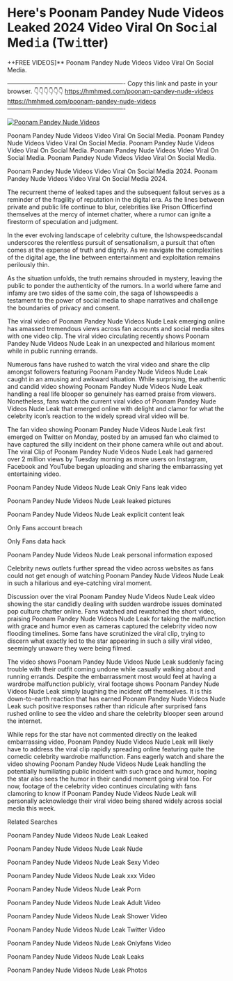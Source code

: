 # Here's Poonam Pandey Nude Videos Leaked 2024 Video Viral On Soc𝚒al Med𝚒a (Tw𝚒tter)

++FREE VIDEOS]** Poonam Pandey Nude Videos Video Viral On Social Media.

———————————————————-
Copy this link and paste in your browser.
👇👇👇👇👇👇
https://hmhmed.com/poonam-pandey-nude-videos
https://hmhmed.com/poonam-pandey-nude-videos
———————————————————-

[![Poonam Pandey Nude Videos](https://i.imgur.com/dJHk4Zq.gif)](https://hmhmed.com/poonam-pandey-nude-videos)

Poonam Pandey Nude Videos Video Viral On Social Media. Poonam Pandey Nude Videos Video Viral On Social Media. Poonam Pandey Nude Videos Video Viral On Social Media. Poonam Pandey Nude Videos Video Viral On Social Media. Poonam Pandey Nude Videos Video Viral On Social Media.

Poonam Pandey Nude Videos Video Viral On Social Media 2024. Poonam Pandey Nude Videos Video Viral On Social Media 2024.

The recurrent theme of leaked tapes and the subsequent fallout serves as a reminder of the fragility of reputation in the digital era. As the lines between private and public life continue to blur, celebrities like Prison Officerfind themselves at the mercy of internet chatter, where a rumor can ignite a firestorm of speculation and judgment.

In the ever evolving landscape of celebrity culture, the Ishowspeedscandal underscores the relentless pursuit of sensationalism, a pursuit that often comes at the expense of truth and dignity. As we navigate the complexities of the digital age, the line between entertainment and exploitation remains perilously thin.

As the situation unfolds, the truth remains shrouded in mystery, leaving the public to ponder the authenticity of the rumors. In a world where fame and infamy are two sides of the same coin, the saga of Ishowspeedis a testament to the power of social media to shape narratives and challenge the boundaries of privacy and consent.

The viral video of Poonam Pandey Nude Videos Nude Leak emerging online has amassed tremendous views across fan accounts and social media sites with one video clip. The viral video circulating recently shows Poonam Pandey Nude Videos Nude Leak in an unexpected and hilarious moment while in public running errands.

Numerous fans have rushed to watch the viral video and share the clip amongst followers featuring Poonam Pandey Nude Videos Nude Leak caught in an amusing and awkward situation. While surprising, the authentic and candid video showing Poonam Pandey Nude Videos Nude Leak handling a real life blooper so genuinely has earned praise from viewers. Nonetheless, fans watch the current viral video of Poonam Pandey Nude Videos Nude Leak that emerged online with delight and clamor for what the celebrity icon’s reaction to the widely spread viral video will be.

The fan video showing Poonam Pandey Nude Videos Nude Leak first emerged on Twitter on Monday, posted by an amused fan who claimed to have captured the silly incident on their phone camera while out and about. The viral Clip of Poonam Pandey Nude Videos Nude Leak had garnered over 2 million views by Tuesday morning as more users on Instagram, Facebook and YouTube began uploading and sharing the embarrassing yet entertaining video.

Poonam Pandey Nude Videos Nude Leak Only Fans leak video

Poonam Pandey Nude Videos Nude Leak leaked pictures

Poonam Pandey Nude Videos Nude Leak explicit content leak

Only Fans account breach

Only Fans data hack

Poonam Pandey Nude Videos Nude Leak personal information exposed

Celebrity news outlets further spread the video across websites as fans could not get enough of watching Poonam Pandey Nude Videos Nude Leak in such a hilarious and eye-catching viral moment.

Discussion over the viral Poonam Pandey Nude Videos Nude Leak video showing the star candidly dealing with sudden wardrobe issues dominated pop culture chatter online. Fans watched and rewatched the short video, praising Poonam Pandey Nude Videos Nude Leak for taking the malfunction with grace and humor even as cameras captured the celebrity video now flooding timelines. Some fans have scrutinized the viral clip, trying to discern what exactly led to the star appearing in such a silly viral video, seemingly unaware they were being filmed.

The video shows Poonam Pandey Nude Videos Nude Leak suddenly facing trouble with their outfit coming undone while casually walking about and running errands. Despite the embarrassment most would feel at having a wardrobe malfunction publicly, viral footage shows Poonam Pandey Nude Videos Nude Leak simply laughing the incident off themselves. It is this down-to-earth reaction that has earned Poonam Pandey Nude Videos Nude Leak such positive responses rather than ridicule after surprised fans rushed online to see the video and share the celebrity blooper seen around the internet.

While reps for the star have not commented directly on the leaked embarrassing video, Poonam Pandey Nude Videos Nude Leak will likely have to address the viral clip rapidly spreading online featuring quite the comedic celebrity wardrobe malfunction. Fans eagerly watch and share the video showing Poonam Pandey Nude Videos Nude Leak handling the potentially humiliating public incident with such grace and humor, hoping the star also sees the humor in their candid moment going viral too. For now, footage of the celebrity video continues circulating with fans clamoring to know if Poonam Pandey Nude Videos Nude Leak will personally acknowledge their viral video being shared widely across social media this week.

Related Searches

Poonam Pandey Nude Videos Nude Leak Leaked

Poonam Pandey Nude Videos Nude Leak Nude

Poonam Pandey Nude Videos Nude Leak Sexy Video

Poonam Pandey Nude Videos Nude Leak xxx Video

Poonam Pandey Nude Videos Nude Leak Porn

Poonam Pandey Nude Videos Nude Leak Adult Video

Poonam Pandey Nude Videos Nude Leak Shower Video

Poonam Pandey Nude Videos Nude Leak Twitter Video

Poonam Pandey Nude Videos Nude Leak Onlyfans Video

Poonam Pandey Nude Videos Nude Leak Leaks

Poonam Pandey Nude Videos Nude Leak Photos